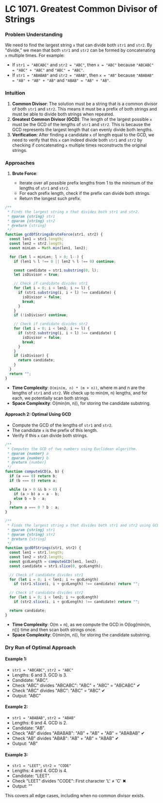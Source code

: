 # LC 1071. Greatest Common Divisor of Strings

### Problem Understanding

We need to find the largest string `x` that can divide both `str1` and `str2`. By "divide," we mean that both `str1` and `str2` can be formed by concatenating `x` multiple times. For example:

- If `str1 = "ABCABC"` and `str2 = "ABC"`, then `x = "ABC"` because `"ABCABC" = "ABC" + "ABC"` and `"ABC" = "ABC"`.
- If `str1 = "ABABAB"` and `str2 = "ABAB"`, then `x = "AB"` because `"ABABAB" = "AB" + "AB" + "AB"` and `"ABAB" = "AB" + "AB"`.

### Intuition

1. **Common Divisor**: The solution must be a string that is a common divisor of both `str1` and `str2`. This means it must be a prefix of both strings and must be able to divide both strings when repeated.
2. **Greatest Common Divisor (GCD)**: The length of the largest possible `x` must be the GCD of the lengths of `str1` and `str2`. This is because the GCD represents the largest length that can evenly divide both lengths.
3. **Verification**: After finding a candidate `x` of length equal to the GCD, we need to verify that this `x` can indeed divide both `str1` and `str2` by checking if concatenating `x` multiple times reconstructs the original strings.

### Approaches

1. **Brute Force**:

   - Iterate over all possible prefix lengths from 1 to the minimum of the lengths of `str1` and `str2`.
   - For each prefix length, check if the prefix can divide both strings.
   - Return the longest such prefix.

```javascript
/**
 * Finds the largest string x that divides both str1 and str2.
 * @param {string} str1
 * @param {string} str2
 * @return {string}
 */
function gcdOfStringsBruteForce(str1, str2) {
  const len1 = str1.length;
  const len2 = str2.length;
  const minLen = Math.min(len1, len2);

  for (let l = minLen; l > 0; l--) {
    if (len1 % l !== 0 || len2 % l !== 0) continue;

    const candidate = str1.substring(0, l);
    let isDivisor = true;

    // Check if candidate divides str1
    for (let i = 0; i < len1; i += l) {
      if (str1.substring(i, i + l) !== candidate) {
        isDivisor = false;
        break;
      }
    }
    if (!isDivisor) continue;

    // Check if candidate divides str2
    for (let i = 0; i < len2; i += l) {
      if (str2.substring(i, i + l) !== candidate) {
        isDivisor = false;
        break;
      }
    }
    if (isDivisor) {
      return candidate;
    }
  }
  return "";
}
```

- **Time Complexity**: `O(min(m, n) * (m + n))`, where m and n are the lengths of `str1` and `str2`. We check up to min(m, n) lengths, and for each, we potentially scan both strings.
- **Space Complexity**: O(min(m, n)), for storing the candidate substring.

#### Approach 2: Optimal Using GCD

- Compute the GCD of the lengths of `str1` and `str2`.
- The candidate `x` is the prefix of this length.
- Verify if this `x` can divide both strings.

```javascript
/**
 * Computes the GCD of two numbers using Euclidean algorithm.
 * @param {number} a
 * @param {number} b
 * @return {number}
 */
function computeGCD(a, b) {
  if (a === 0) return b;
  if (b === 0) return a;

  while (a > 0 && b > 0) {
    if (a > b) a = a - b;
    else b = b - a;
  }
  return a === 0 ? b : a;
}

/**
 * Finds the largest string x that divides both str1 and str2 using GCD.
 * @param {string} str1
 * @param {string} str2
 * @return {string}
 */
function gcdOfStrings(str1, str2) {
  const len1 = str1.length;
  const len2 = str2.length;
  const gcdLength = computeGCD(len1, len2);
  const candidate = str1.slice(0, gcdLength);

  // Check if candidate divides str1
  for (let i = 0; i < len1; i += gcdLength)
    if (str1.slice(i, i + gcdLength) !== candidate) return "";

  // Check if candidate divides str2
  for (let i = 0; i < len2; i += gcdLength)
    if (str2.slice(i, i + gcdLength) !== candidate) return "";

  return candidate;
}
```

- **Time Complexity**: O(m + n), as we compute the GCD in O(log(min(m, n))) time and then scan both strings once.
- **Space Complexity**: O(min(m, n)), for storing the candidate substring.

### Dry Run of Optimal Approach

#### Example 1:

- `str1 = "ABCABC"`, `str2 = "ABC"`
- Lengths: 6 and 3. GCD is 3.
- Candidate: "ABC".
- Check "ABC" divides "ABCABC": "ABC" + "ABC" = "ABCABC" ✔
- Check "ABC" divides "ABC": "ABC" = "ABC" ✔
- Output: "ABC"

#### Example 2:

- `str1 = "ABABAB"`, `str2 = "ABAB"`
- Lengths: 6 and 4. GCD is 2.
- Candidate: "AB".
- Check "AB" divides "ABABAB": "AB" + "AB" + "AB" = "ABABAB" ✔
- Check "AB" divides "ABAB": "AB" + "AB" = "ABAB" ✔
- Output: "AB"

#### Example 3:

- `str1 = "LEET"`, `str2 = "CODE"`
- Lengths: 4 and 4. GCD is 4.
- Candidate: "LEET".
- Check "LEET" divides "CODE": First character 'L' ≠ 'C' ✖
- Output: ""

This covers all edge cases, including when no common divisor exists.
